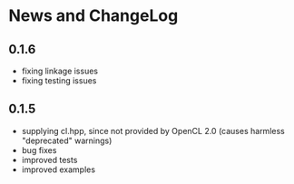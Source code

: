 # News and ChangeLog

## 0.1.6

- fixing linkage issues
- fixing testing issues


## 0.1.5

- supplying cl.hpp, since not provided by OpenCL 2.0 (causes harmless "deprecated" warnings)
- bug fixes
- improved tests
- improved examples